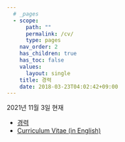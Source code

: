 ```yaml
---
  # _pages
  - scope:
      path: ""
	  permalink: /cv/
      type: pages
	nav_order: 2
	has_children: true
	has_toc: false
    values:
      layout: single
	title: 경력
	date: 2018-03-23T04:02:42+09:00
---
```


2021년 11월 3일 현재

- [경력](/cv/kor/)
- [Curriculum Vitae (in English)](/cv/eng/)
